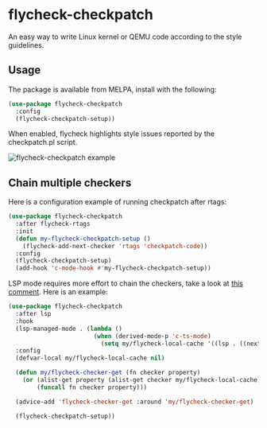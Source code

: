 # flycheck-checkpatch

An easy way to write Linux kernel or QEMU code
according to the style guidelines.

## Usage
The package is available from MELPA, install with the following:

```lisp
(use-package flycheck-checkpatch
  :config
  (flycheck-checkpatch-setup))
```

When enabled, flycheck highlights style issues
reported by the checkpatch.pl script.

![flycheck-checkpatch example](screenshot.png)

## Chain multiple checkers

Here is a configuration example of running checkpatch after rtags:

```lisp
(use-package flycheck-checkpatch
  :after flycheck-rtags
  :init
  (defun my-flycheck-checkpatch-setup ()
    (flycheck-add-next-checker 'rtags 'checkpatch-code))
  :config
  (flycheck-checkpatch-setup)
  (add-hook 'c-mode-hook #'my-flycheck-checkpatch-setup))
```

LSP mode requires more effort to chain the checkers, take a look at [this comment](https://github.com/flycheck/flycheck/issues/1762#issuecomment-750458442).
Here is an example:

```lisp
(use-package flycheck-checkpatch
  :after lsp
  :hook
  (lsp-managed-mode . (lambda ()
                        (when (derived-mode-p 'c-ts-mode)
                          (setq my/flycheck-local-cache '((lsp . ((next-checkers . (checkpatch-code)))))))))
  :config
  (defvar-local my/flycheck-local-cache nil)

  (defun my/flycheck-checker-get (fn checker property)
    (or (alist-get property (alist-get checker my/flycheck-local-cache))
        (funcall fn checker property)))

  (advice-add 'flycheck-checker-get :around 'my/flycheck-checker-get)

  (flycheck-checkpatch-setup))
```
